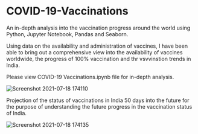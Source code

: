# COVID-19-Vaccinations
An in-depth analysis into the vaccination progress around the world using Python, Jupyter Notebook, Pandas and Seaborn.

Using data on the availability and administration of vaccines, I have been able to bring out a comprehensive view into the availability of vaccines worldwide, the progress of 100% vaccination and thr vsvvinstion trends in India.

Please view COVID-19 Vaccinations.ipynb file for in-depth analysis.

![Screenshot 2021-07-18 174110](https://user-images.githubusercontent.com/36073547/126066500-b47bd2ca-2ecb-4273-936f-628e3cf685c9.png)


Projection of the status of vaccinations in India 50 days into the future for the purpose of understanding the future progress in the vaccination status of India.


![Screenshot 2021-07-18 174135](https://user-images.githubusercontent.com/36073547/126066512-51a11b07-df34-4a49-ace4-a44ffae2b9c0.png)
